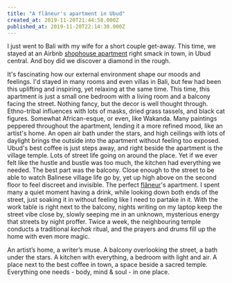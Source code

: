 ```yaml
---
title: "A flâneur's apartment in Ubud"
created_at: 2019-11-20T21:44:58.000Z
published_at: 2019-11-20T22:14:30.000Z
---
```

I just went to Bali with my wife for a short couple get-away. This time, we stayed at an Airbnb [shophouse apartment](https://www.instagram.com/p/B46a_TQneuP/?utm_source=ig_web_button_share_sheet) right smack in town, in Ubud central. And boy did we discover a diamond in the rough. 

  

It's fascinating how our external environment shape our moods and feelings. I'd stayed in many rooms and even villas in Bali, but few had been this uplifting and inspiring, yet relaxing at the same time. This time, this apartment is just a small one bedroom with a living room and a balcony facing the street. Nothing fancy, but the decor is well thought through. Ethno-tribal influences with lots of masks, dried grass tassels, and black cat figures. Somewhat African-esque, or even, like Wakanda. Many paintings peppered throughout the apartment, lending it a more refined mood, like an artist's home. An open air bath under the stars, and high ceilings with lots of daylight brings the outside into the apartment without feeling too exposed. Ubud's best coffee is just steps away, and right beside the apartment is the village temple. Lots of street life going on around the place. Yet if we ever felt like the hustle and bustle was too much, the kitchen had everything we needed. The best part was the balcony. Close enough to the street to be able to watch Balinese village life go by, yet up high above on the second floor to feel discreet and invisible. The perfect [flâneur](https://200wordsaday.com/words/flnerie-313635dd3e6b67a022)'s apartment. I spent many a quiet moment having a drink, while looking down both ends of the street, just soaking it in without feeling like I need to partake in it. With the work table is right next to the balcony, nights writing on my laptop keep the street vibe close by, slowly seeping me in an unknown, mysterious energy that streets by night proffer. Twice a week, the neighbouring temple conducts a traditional _kechak_ ritual, and the prayers and drums fill up the home with even more magic. 

  

An artist’s home, a writer’s muse. A balcony overlooking the street, a bath under the stars. A kitchen with everything, a bedroom with light and air. A place next to the best coffee in town, a space beside a sacred temple. Everything one needs - body, mind & soul - in one place.
